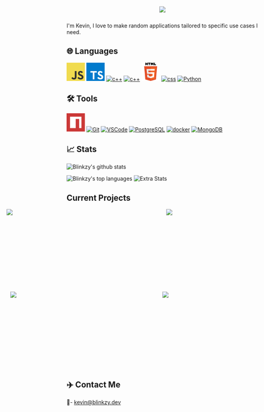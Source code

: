 <h1 align="center">
    <img src="https://readme-typing-svg.herokuapp.com/?font=Righteous&size=35&center=true&vCenter=true&width=500&height=70&duration=4000&lines=Hi+There!+👋;+I'm+Kevin.;" />
</h1>

I'm Kevin, I love to make random applications tailored to specific use cases I need.

## 🌐 Languages
[<img src="https://raw.githubusercontent.com/github/explore/80688e429a7d4ef2fca1e82350fe8e3517d3494d/topics/javascript/javascript.png" alt="Javascript" width="48">](https://developer.mozilla.org/en-US/docs/Web/JavaScript)
[<img src="https://raw.githubusercontent.com/github/explore/80688e429a7d4ef2fca1e82350fe8e3517d3494d/topics/typescript/typescript.png" alt="Typescript" width="48">](https://www.typescriptlang.org/) 
[<img src="https://upload.wikimedia.org/wikipedia/commons/thumb/1/18/ISO_C%2B%2B_Logo.svg/1822px-ISO_C%2B%2B_Logo.svg.png" alt="c++" width="45">](https://cplusplus.com/)
[<img src="https://upload.wikimedia.org/wikipedia/commons/1/19/C_Logo.png" alt="c++" width="45">](https://en.wikipedia.org/wiki/C_(programming_language))
[<img src="https://raw.githubusercontent.com/github/explore/80688e429a7d4ef2fca1e82350fe8e3517d3494d/topics/html/html.png" alt="Typescript" width="48">](https://developer.mozilla.org/en-US/docs/Web/HTML)
[<img src="https://upload.wikimedia.org/wikipedia/commons/thumb/d/d5/CSS3_logo_and_wordmark.svg/1200px-CSS3_logo_and_wordmark.svg.png" alt="css" width="35">](https://www.w3.org/Style/CSS/Overview.en.html)
[<img src="https://upload.wikimedia.org/wikipedia/commons/thumb/c/c3/Python-logo-notext.svg/768px-Python-logo-notext.svg.png" alt="Python" width="48">](https://docs.python.org/3/)

## 🛠️ Tools
[<img src="https://raw.githubusercontent.com/github/explore/80688e429a7d4ef2fca1e82350fe8e3517d3494d/topics/npm/npm.png" alt="Node Package Manager" width="48">](https://npmjs.com)
[<img src="https://raw.githubusercontent.com/Delta456/Delta456/master/img/git.png" alt="Git" width="48">](https://git-scm.com/) 
[<img src="https://upload.wikimedia.org/wikipedia/commons/9/9a/Visual_Studio_Code_1.35_icon.svg" alt="VSCode" width="48">](https://code.visualstudio.com/)
[<img src="https://d1.awsstatic.com/rdsImages/postgresql_logo.6de4615badd99412268bc6aa8fc958a0f403dd41.png" alt="PostgreSQL" width="48">](https://www.postgresql.org)
[<img src="https://cdn.worldvectorlogo.com/logos/docker.svg" alt="docker" width="50" height="50">](https://www.docker.com/)
[<img src="https://upload.wikimedia.org/wikipedia/commons/thumb/9/93/MongoDB_Logo.svg/2560px-MongoDB_Logo.svg.png" alt="MongoDB" width="125" height="50">](https://www.mongodb.com/)
## 📈 Stats
![Blinkzy's github stats](https://github-readme-stats-git-masterrstaa-rickstaa.vercel.app/api?username=itzblinkzy&show_icons=true&theme=radical)

![Blinkzy's top languages](https://github-readme-stats.vercel.app/api/top-langs/?username=itzblinkzy&theme=radical)
![Extra Stats](https://github-readme-streak-stats.herokuapp.com/?user=ItzBlinkzy&theme=radical&show_icons=false)


## Current Projects

<div style="display:flex; justify-content:center;">
  <a href="https://github.com/ItzBlinkzy/disable-all-extensions" style="margin-right:10px; min-width:400px; min-height:200px;">
    <img width="400" src="https://github-readme-stats.vercel.app/api/pin/?username=ItzBlinkzy&repo=disable-all-extensions&theme=radical" />
  </a>
  <a href="https://github.com/ItzBlinkzy/roblox-rpc" style="margin-left:10px; min-width:400px; min-height:200px;">
    <img width="400" src="https://github-readme-stats.vercel.app/api/pin/?username=ItzBlinkzy&repo=roblox-rpc&theme=radical" />
  </a>
</div>
<br/>

<div style="display:flex; justify-content:center;">
  <a href="https://github.com/ItzBlinkzy/prntscraper" style="margin-left:10px; min-width:400px; min-height:200px;">
    <img width="400" src="https://github-readme-stats.vercel.app/api/pin/?username=ItzBlinkzy&repo=prntscraper&theme=radical" />
  </a>
  <a href="https://github.com/ItzBlinkzy/shortkutt" style="margin-right:10px; min-width:400px; min-height:200px;">
    <img width="400" src="https://github-readme-stats.vercel.app/api/pin/?username=ItzBlinkzy&repo=shortkutt&theme=radical" />
  </a>
</div>


## ✈️ Contact Me
📧- kevin@blinkzy.dev




<!--
**ItzBlinkzy/ItzBlinkzy** is a ✨ _special_ ✨ repository because its `README.md` (this file) appears on your GitHub profile.

Here are some ideas to get you started:

- 🔭 I’m currently working on ..
- 🌱 I’m currently learning ...
- 👯 I’m looking to collaborate on ...
- 🤔 I’m looking for help with ...
- 💬 Ask me about ...
- 📫 How to reach me: ...
- 😄 Pronouns: ...
- ⚡ Fun fact: ...
-->
